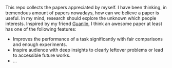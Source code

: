 This repo collects the papers appreciated by myself. I have been thinking, in tremendous amount of papers nowadays, how can we believe a paper is useful. In my mind, research should explore the unknown which people interests. Inspired by my friend [Guanlin](https://epsilon-lee.github.io/), I think an awesome paper at least has one of the following features:

- Improves the performance of a task significantly with fair comparisons and enough experiments.
- Inspire audience with deep insights to clearly leftover problems or lead to accessible future works.
- ...

